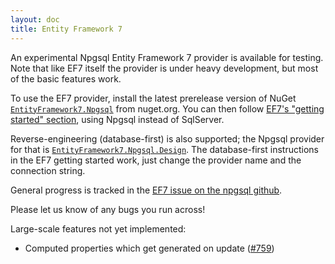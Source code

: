 ```yaml
---
layout: doc
title: Entity Framework 7
---
```


An experimental Npgsql Entity Framework 7 provider is available for testing.
Note that like EF7 itself the provider is under heavy development, but most of the basic features work.

To use the EF7 provider, install the latest prerelease version of NuGet
[`EntityFramework7.Npgsql`](https://www.nuget.org/packages/EntityFramework7.Npgsql/) from nuget.org.
You can then follow [EF7's "getting started" section](http://ef.readthedocs.org/en/latest/getting-started/full-dotnet/index.html),
using Npgsql instead of SqlServer.

Reverse-engineering (database-first) is also supported; the Npgsql provider for that is
[`EntityFramework7.Npgsql.Design`](https://www.nuget.org/packages/EntityFramework7.Npgsql.Design/).
The database-first instructions in the EF7 getting started work, just change the provider name and the connection string.

General progress is tracked in the [EF7 issue on the npgsql github](https://github.com/npgsql/npgsql/issues/249).

Please let us know of any bugs you run across!

Large-scale features not yet implemented:

* Computed properties which get generated on update ([#759](https://github.com/npgsql/npgsql/issues/759))

